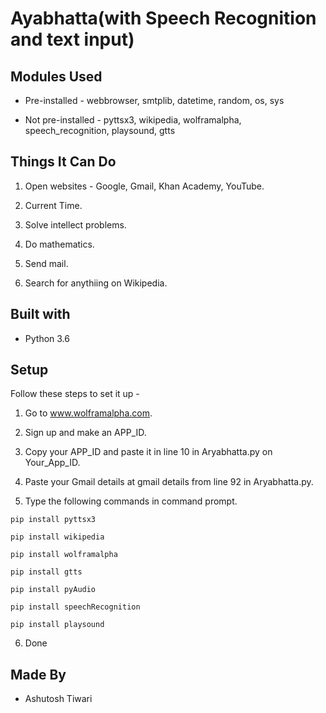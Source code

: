 # Ayabhatta(with Speech Recognition and text input)

## Modules Used

  * Pre-installed - webbrowser, smtplib, datetime, random, os, sys
  
  * Not pre-installed - pyttsx3, wikipedia, wolframalpha, speech_recognition, playsound, gtts

## Things It Can Do
 
 1. Open websites - Google, Gmail, Khan Academy, YouTube.
 
 2. Current Time.
 
 3. Solve intellect problems.

 4. Do mathematics.
 
 5. Send mail.

 6. Search for anythiing on Wikipedia.
 
 ## Built with
 
  * Python 3.6
 
 ## Setup
 Follow these steps to set it up - 
 
1. Go to www.wolframalpha.com.

2. Sign up and make an APP_ID.

3. Copy your APP_ID and paste it in line 10 in Aryabhatta.py on Your_App_ID.

4. Paste your Gmail details at gmail details from line 92 in Aryabhatta.py.

5. Type the following commands in command prompt.
```
pip install pyttsx3
```
```
pip install wikipedia
```
```
pip install wolframalpha
```
```
pip install gtts
```
```
pip install pyAudio
```
```
pip install speechRecognition
```
```
pip install playsound
```
6. Done

 ## Made By 
 
 * Ashutosh Tiwari
